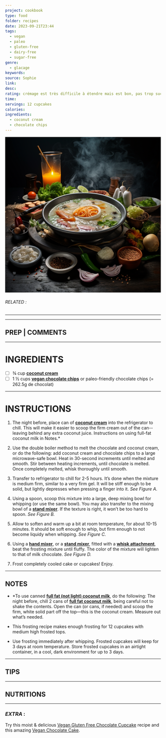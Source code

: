 ```yaml
---
project: cookbook
type: food
folder: recipes
date: 2023-09-21T23:44
tags:
  - vegan
  - paleo
  - gluten-free
  - dairy-free
  - sugar-free
genre:
  - glacage
keywords: 
source: Sophie
link: 
desc: 
rating: crémage est très difficile à étendre mais est bon, pas trop sucré
time: 
servings: 12 cupcakes
calories: 
ingredients:
  - coconut cream
  - chocolate chips
---
```


![IMAGE](_default.png)

###### *RELATED* : 
---


---
## PREP | COMMENTS



---
# INGREDIENTS

- [ ] ¾ cup **[coconut cream](http://amzn.to/2gswYLE)**
- [ ] 1 ½ cups **[vegan chocolate chips](https://amzn.to/2EEOAdv)** or paleo-friendly chocolate chips (= 262.5g de chocolat)

---
# INSTRUCTIONS

1. The night before, place can of **[coconut cream](http://amzn.to/2gswYLE)** into the refrigerator to chill. This will make it easier to scoop the firm cream out of the can--leaving behind any extra coconut juice. Instructions on using full-fat coconut milk in Notes.*
    
2. Use the double boiler method to melt the chocolate and coconut cream, or do the following: add coconut cream and chocolate chips to a large microwave-safe bowl. Heat in 30-second increments until melted and smooth. Stir between heating increments, until chocolate is melted. Once completely melted, whisk thoroughly until smooth.
    
3. Transfer to refrigerator to chill for 2-5 hours. It’s done when the mixture is medium firm, similar to a very firm gel. It will be stiff enough to be solid, but lightly depresses when pressing a finger into it. _See Figure A._
    
4. Using a spoon, scoop this mixture into a large, deep mixing bowl for whipping (or use the same bowl). You may also transfer to the mixing bowl of a **[stand mixer](http://amzn.to/2Ap8YOK)**. If the texture is right, it won’t be too hard to spoon. _See Figure B._
    
5. Allow to soften and warm up a bit at room temperature, for about 10-15 minutes. It should be soft enough to whip, but firm enough to not become liquidy when whipping. _See Figure C._
    
6. Using a **[hand mixer](http://amzn.to/2ydAddy)**, or a **[stand mixer](http://amzn.to/2Ap8YOK)**, fitted with a **[whisk attachment](http://amzn.to/2zpg6MV)**, beat the frosting mixture until fluffy. The color of the mixture will lighten to that of milk chocolate. _See Figure D._
    
7. Frost completely cooled cake or cupcakes! Enjoy.

---
## NOTES

- *To use canned **[full fat (not light) coconut milk](https://amzn.to/2q4TCdL)**, do the following: The night before, chill 2 cans of **[full fat coconut milk](https://amzn.to/2q4TCdL)**, being careful not to shake the contents. Open the can (or cans, if needed) and scoop the firm, white solid part off the top—this is the coconut cream. Measure out what’s needed.

- This frosting recipe makes enough frosting for 12 cupcakes with medium high frosted tops.

- Use frosting immediately after whipping. Frosted cupcakes will keep for 3 days at room temperature. Store frosted cupcakes in an airtight container, in a cool, dark environment for up to 3 days.

---
## TIPS



---
## NUTRITIONS



---
### *EXTRA* :

Try this moist & delicious [Vegan Gluten Free Chocolate Cupcake](https://beamingbaker.com/vegan-gluten-free-chocolate-cupcakes-v-gf-dairy-free-refined-sugar-free/) recipe and this amazing [Vegan Chocolate Cake](https://beamingbaker.com/vegan-chocolate-cake-recipe-vegan-gluten-free-dairy-free-refined-sugar-free/).


